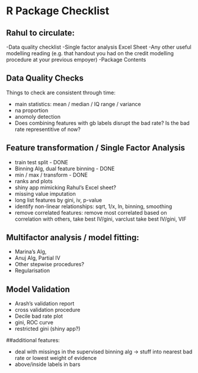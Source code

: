 # R Package Checklist

## Rahul to circulate:

-Data quality checklist
-Single factor analysis Excel Sheet
-Any other useful modelling reading (e.g. that handout you had on the credit modelling procedure at your previous empoyer)
-Package Contents

## Data Quality Checks

 Things to check are consistent through time:

- main statistics: mean / median / IQ range / variance
- na proportion
- anomoly detection
- Does combining features with gb labels disrupt the bad rate? Is the bad rate representitive of now?

## Feature transformation / Single Factor Analysis

- train test split - DONE
- Binning Alg, dual feature binning - DONE
- min / max / transform - DONE
- ranks and plots
- shiny app mimicking Rahul’s Excel sheet?
- missing value imputation
- long list features by gini, iv, p-value
- identify non-linear relationships: sqrt, 1/x, ln, binning, smoothing
- remove correlated features: remove most correlated based on correlation with others, take best IV/gini, varclust take best IV/gini, VIF

## Multifactor analysis / model fitting:

- Marina’s Alg,
- Anuj Alg, Partial IV
- Other stepwise procedures?
- Regularisation

## Model Validation

- Arash’s validation report
- cross validation procedure
- Decile bad rate plot
- gini, ROC curve
- restricted gini (shiny app?)

##additional features:
- deal with missings in the supervised binning alg -> stuff into nearest bad rate or lowest weight of evidence
- above/inside labels in bars
